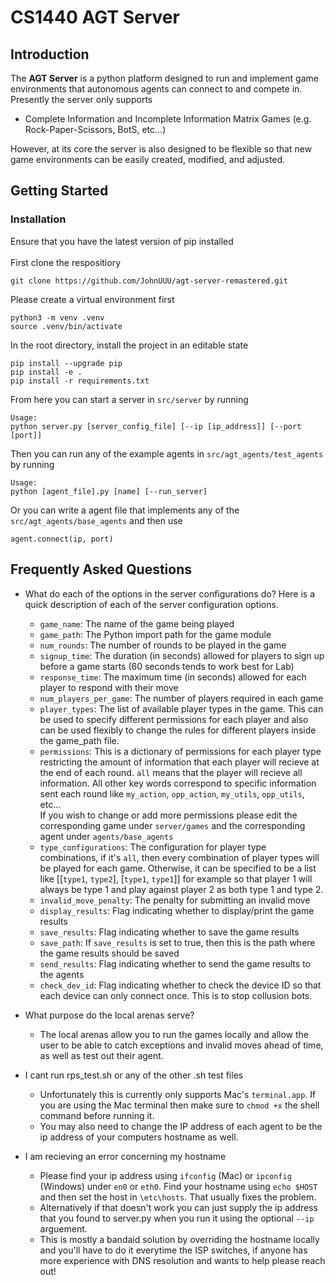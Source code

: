 # **CS1440 AGT Server**
## **Introduction**
The **AGT Server** is a python platform designed to run and implement game environments that autonomous agents can connect to and compete in. Presently the server only supports 
- Complete Information and Incomplete Information Matrix Games (e.g. Rock-Paper-Scissors, BotS, etc...)

However, at its core the server is also designed to be flexible so that new game environments can be easily created, modified, and adjusted.

## **Getting Started**
### **Installation** 
Ensure that you have the latest version of pip installed <br> <br>
First clone the respositiory 
```
git clone https://github.com/JohnUUU/agt-server-remastered.git
```
Please create a virtual environment first 
```
python3 -m venv .venv
source .venv/bin/activate
```
In the root directory, install the project in an editable state
```
pip install --upgrade pip
pip install -e .
pip install -r requirements.txt 
```
From here you can start a server in `src/server` by running 
```
Usage: 
python server.py [server_config_file] [--ip [ip_address]] [--port [port]]
```
Then you can run any of the example agents in `src/agt_agents/test_agents` by running 
```
Usage: 
python [agent_file].py [name] [--run_server]
```
Or you can write a agent file that implements any of the `src/agt_agents/base_agents` and then use 
```
agent.connect(ip, port)
```


## **Frequently Asked Questions**
- What do each of the options in the server configurations do? 
Here is a quick description of each of the server configuration options.
    - `game_name`: The name of the game being played 
    - `game_path`: The Python import path for the game module 
    - `num_rounds`: The number of rounds to be played in the game 
    - `signup_time`: The duration (in seconds) allowed for players to sign up before a game starts (60 seconds tends to work best for Lab) 
    - `response_time`: The maximum time (in seconds) allowed for each player to respond with their move
    - `num_players_per_game`: The number of players required in each game
    - `player_types`: The list of available player types in the game. This can be used to specify different permissions for each player and also can be used flexibly to change the rules for different players inside the game_path file. 
    - `permissions`: This is a dictionary of permissions for each player type restricting the amount of information that each player will recieve at the end of each round. `all` means that the player will recieve all information. All other key words correspond to specific information sent each round like `my_action`, `opp_action`,  `my_utils`, `opp_utils`, etc... <br>
    If you wish to change or add more permissions please edit the corresponding game under `server/games` and the corresponding agent under `agents/base_agents`
    - `type_configurations`: The configuration for player type combinations, if it's `all`, then every combination of player types will be played for each game. Otherwise, it can be specified to be a list like [[`type1`, `type2`], [`type1`, `type1`]] for example so that player 1 will always be type 1 and play against player 2 as both type 1 and type 2. 
    - `invalid_move_penalty`: The penalty for submitting an invalid move
    - `display_results`: Flag indicating whether to display/print the game results
    - `save_results`: Flag indicating whether to save the game results
    - `save_path`: If `save_results` is set to true, then this is the path where the game results should be saved
    - `send_results`:  Flag indicating whether to send the game results to the agents
    - `check_dev_id`:  Flag indicating whether to check the device ID so that each device can only connect once. This is to stop collusion bots. 

- What purpose do the local arenas serve? 
    - The local arenas allow you to run the games locally and allow the user to be able to catch exceptions and invalid moves ahead of time, as well as test out their agent. 
    <!---
    [TODO]: If you do add handin mode make sure to add a blurb about it here
    - Add a note about how in handin mode if you timeout 10 times in a row then you will be disqualified due to the increased number of rounds played and how a single delay agent could cause it to take upwards of 3+ hours
    --->

<!---
    [TODO]: If you do add handin mode make sure to add the handin config information here
--->
- I cant run rps_test.sh or any of the other .sh test files
    - Unfortunately this is currently only supports Mac's `terminal.app`. If you are using the Mac terminal then make sure to `chmod +x` the shell command before running it. 
    - You may also need to change the IP address of each agent to be the ip address of your computers hostname as well. 

- I am recieving an error concerning my hostname
    - Please find your ip address using `ifconfig` (Mac) or `ipconfig` (Windows) under `en0` or `eth0`. Find your hostname using `echo $HOST` and then set the host in `\etc\hosts`. That usually fixes the problem. 
    - Alternatively if that doesn't work you can just supply the ip address that you found to server.py when you run it using the optional `--ip` arguement. 
    - This is mostly a bandaid solution by overriding the hostname locally and you'll have to do it everytime the ISP switches, if anyone has more experience with DNS resolution and wants to help please reach out!

